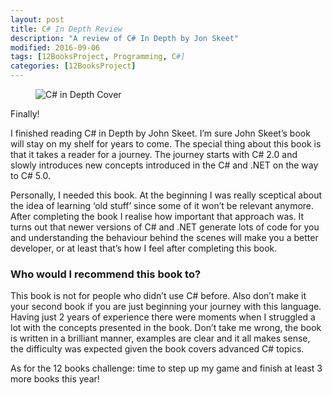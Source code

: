 ```yaml
---
layout: post
title: C# In Depth Review
description: "A review of C# In Depth by Jon Skeet"
modified: 2016-09-06
tags: [12BooksProject, Programming, C#]
categories: [12BooksProject]
---
```

<figure class="half center">
  <img src="{{site.url}}/images/cSharpInDepth.jpeg" alt="C# in Depth Cover">
</figure>

Finally!

I finished reading C# in Depth by John Skeet. I’m sure John Skeet’s book will stay on my shelf for years to come. The special thing about this book is that it takes a reader for a journey. The journey starts with C# 2.0 and slowly introduces new concepts introduced in the C# and .NET on the way to C# 5.0.

<!-- more -->

Personally, I needed this book. At the beginning I was really sceptical about the idea of learning ‘old stuff’ since some of it won’t be relevant anymore. After completing the book I realise how important that approach was. It turns out that newer versions of C# and .NET generate lots of code for you and understanding the behaviour behind the scenes will make you a better developer, or at least that’s how I feel after completing this book.

### Who would I recommend this book to?
This book is not for people who didn’t use C# before. Also don’t make it your second book if you are just beginning your journey with this language. Having just 2 years of experience there were moments when I struggled a lot with the concepts presented in the book. Don’t take me wrong, the book is written in a brilliant manner, examples are clear and it all makes sense, the difficulty was expected given the book covers advanced C# topics.

As for the 12 books challenge: time to step up my game and finish at least 3 more books this year!
